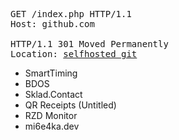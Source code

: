<!--
### ✨ Привет, я Михаил и я начинающий web разработчик. ✨
- 🔭Сейчас я работаю над проектом "[mi6e4ka.ml](https://mi6e4ka.ml)" 🔭
- 🌱Изучаю создание приложений на android🌱
- ⚡Забросил 2 игровых проекта⚡
- 💬Знаю 3 языка программирования (php, js, python), а также 1 изучаю (kotlin)💬  
**[10.10.2021]** Забросил WebOS *[АРХИВ]*  
**[11.10.2021]** Начал разработку сайта [mi6e4ka.ml](https://mi6e4ka.ml)  
**[19.10.2021]** Начал разработку проекта [BetterRoute](https://nedovoza.net)  
**[22.10.2021]** BETA версия [BetterRoute](https://nedovoza.net), презентация проекта  
**[30.10.2021]** Начал разработку проекта [L-NET](https://l-net.tk)  
**[03.01.2022]** Продолжил разработку проекта [L-NET](https://l-net.tk) после 2х месяцев перерыва  
**[11.01.2022]** Начат перевод сервера на микросервисную архитектуру на основе docker 
**[27.07.2023]** Половина информации отсюда давно не актуальна, кто вообще заглядывает в README.md код?
[ ДАННЫЕ УДАЛЕННЫ ]
-->

<pre>
GET /index.php HTTP/1.1
Host: github.com

HTTP/1.1 301 Moved Permanently 
Location: <a href="https://git.mi6e4ka.dev/mi6e4ka/">selfhosted git</a></pre>

- SmartTiming
- BDOS
- Sklad.Contact
- QR Receipts (Untitled)
- RZD Monitor
- mi6e4ka.dev
